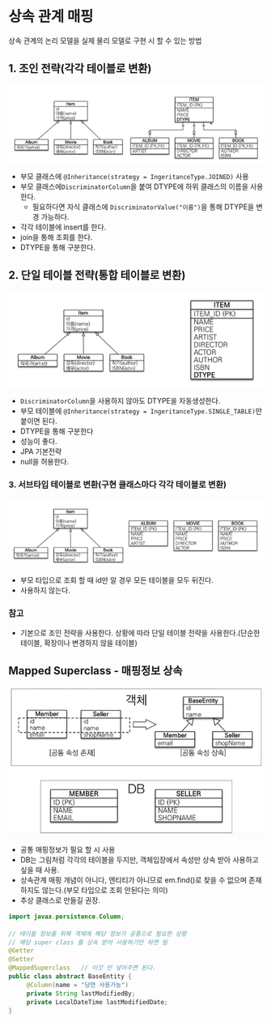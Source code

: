 상속 관계 매핑
===========
상속 관계의 논리 모델을 실제 물리 모델로 구현 시 할 수 있는 방법

## 1. 조인 전략(각각 테이블로 변환)
   ![img.png](img.png)
   * 부모 클래스에 `@Inheritance(strategy = IngeritanceType.JOINED)` 사용
   * 부모 클래스에`DiscriminatorColumn`을 붙여 DTYPE에 하위 클래스의 이름을 사용한다.
        * 필요하다면 자식 클래스에 `DiscriminatorValue("이름")`을 통해 DTYPE을 변경 가능하다.
   * 각각 테이블에 insert를 한다.
   * join을 통해 조회를 한다.
   * DTYPE을 통해 구분한다.

## 2. 단일 테이블 전략(통합 테이블로 변환)
   ![img_1.png](img_1.png)
   * `DiscriminatorColumn`을 사용하지 않아도 DTYPE을 자동생성한다.
   * 부모 테이블에 `@Inheritance(strategy = IngeritanceType.SINGLE_TABLE)`만 붙이면 된다. 
   * DTYPE을 통해 구분한다
   * 성능이 좋다.
   * JPA 기본전략
   * null을 허용한다.
### 3. 서브타입 테이블로 변환(구현 클래스마다 각각 테이블로 변환)
   ![img_2.png](img_2.png)
   * 부모 타입으로 조회 할 때 id만 알 경우 모든 테이블을 모두 뒤진다.
   * 사용하지 않는다.

### 참고
* 기본으로 조인 전략을 사용한다. 상황에 따라 단일 테이블 전략을 사용한다.(단순한 테이블, 확장이나 변경하지 않을 테이블)

## Mapped Superclass - 매핑정보 상속
![img_3.png](img_3.png)
* 공통 매핑정보가 필요 할 시 사용
* DB는 그림처럼 각각의 테이블을 두지만, 객체입장에서 속성만 상속 받아 사용하고 싶을 때 사용.
* 상속관계 매핑 개념이 아니다, 엔티티가 아니므로 em.find()로 찾을 수 없으며 존재 하지도 않는다.(부모 타입으로 조회 안된다는 의미)
* 추상 클래스로 만들길 권장.

```java
import javax.persistence.Column;

// 테이블 정보를 위해 객체에 해당 정보가 공통으로 필요한 상황
// 해당 super class 를 상속 받아 사용하기만 하면 됨
@Getter
@Setter
@MappedSuperclass   // 이것 만 넣어주면 된다.
public class abstract BaseEntity {
     @Column(name = "당연 사용가능")
     private String lastModifiedBy;
     private LocalDateTime lastModifiedDate;
}
```
  